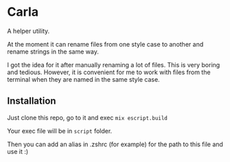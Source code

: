 # Carla

A helper utility.

At the moment it can rename files from one style case to another and rename strings in the same way.

I got the idea for it after manually renaming a lot of files. This is very boring and tedious. However, it is convenient for me to work with files from the terminal when they are named in the same style case.

## Installation

Just clone this repo, go to it and exec `mix escript.build`

Your exec file will be in `script` folder.

Then you can add an alias in .zshrc (for example) for the path to this file and use it :)
